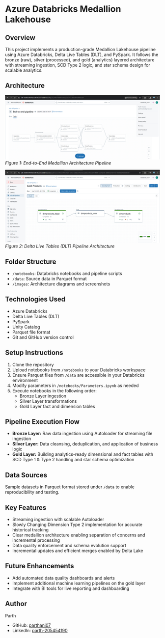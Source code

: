 # Azure Databricks Medallion Lakehouse

## Overview
This project implements a production-grade Medallion Lakehouse pipeline using Azure Databricks, Delta Live Tables (DLT), and PySpark. It follows the bronze (raw), silver (processed), and gold (analytics) layered architecture with streaming ingestion, SCD Type 2 logic, and star schema design for scalable analytics.

## Architecture
![End-to-End Pipeline](images/end_to_end_pipeline_medallion.png)  
*Figure 1: End-to-End Medallion Architecture Pipeline*

![DLT Pipeline](images/dlt_pipeline_architecture.png)  
*Figure 2: Delta Live Tables (DLT) Pipeline Architecture*

## Folder Structure
- `/notebooks`: Databricks notebooks and pipeline scripts  
- `/data`: Source data in Parquet format  
- `/images`: Architecture diagrams and screenshots  

## Technologies Used
- Azure Databricks  
- Delta Live Tables (DLT)  
- PySpark  
- Unity Catalog  
- Parquet file format  
- Git and GitHub version control  

## Setup Instructions
1. Clone the repository  
2. Upload notebooks from `/notebooks` to your Databricks workspace  
3. Ensure Parquet files from `/data` are accessible in your Databricks environment  
4. Modify parameters in `/notebooks/Parameters.ipynb` as needed  
5. Execute notebooks in the following order:  
   - Bronze Layer ingestion  
   - Silver Layer transformations  
   - Gold Layer fact and dimension tables  

## Pipeline Execution Flow
- **Bronze Layer:** Raw data ingestion using Autoloader for streaming file ingestion  
- **Silver Layer:** Data cleansing, deduplication, and application of business logic  
- **Gold Layer:** Building analytics-ready dimensional and fact tables with SCD Type 1 & Type 2 handling and star schema optimization  

## Data Sources
Sample datasets in Parquet format stored under `/data` to enable reproducibility and testing.

## Key Features
- Streaming ingestion with scalable Autoloader  
- Slowly Changing Dimension Type 2 implementation for accurate historical tracking  
- Clear medallion architecture enabling separation of concerns and incremental processing  
- Data quality enforcement and schema evolution support  
- Incremental updates and efficient merges enabled by Delta Lake  

## Future Enhancements
- Add automated data quality dashboards and alerts  
- Implement additional machine learning pipelines on the gold layer  
- Integrate with BI tools for live reporting and dashboarding  

## Author
Parth
- GitHub: [parthani07](https://github.com/parthani07)  
- LinkedIn: [parth-205454190](https://www.linkedin.com/in/parth-205454190/) 
